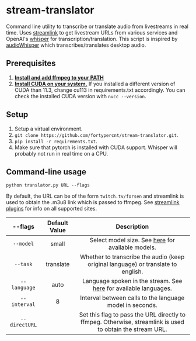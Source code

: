 # stream-translator
Command line utility to transcribe or translate audio from livestreams in real time. Uses [streamlink](https://github.com/streamlink/streamlink) to 
get livestream URLs from various services and OpenAI's [whisper](https://github.com/openai/whisper) for transcription/translation.
This script is inspired by [audioWhisper](https://github.com/Awexander/audioWhisper) which transcribes/translates desktop audio.

## Prerequisites

1. [**Install and add ffmpeg to your PATH**](https://www.thewindowsclub.com/how-to-install-ffmpeg-on-windows-10#:~:text=Click%20New%20and%20type%20the,Click%20OK%20to%20apply%20changes.)
2. [**Install CUDA on your system.**](https://developer.nvidia.com/cuda-downloads) If you installed a different version of CUDA than 11.3,
 change cu113 in requirements.txt accordingly. You can check the installed CUDA version with ```nvcc --version```.

## Setup

1. Setup a virtual environment.
2. ```git clone https://github.com/fortypercnt/stream-translator.git```.
3. ```pip install -r requirements.txt```.
4. Make sure that pytorch is installed with CUDA support. Whisper will probably not run in real time on a CPU.

## Command-line usage

```python translator.py URL --flags```

By default, the URL can be of the form ```twitch.tv/forsen``` and streamlink is used to obtain the .m3u8 link which is passed to ffmpeg.
See [streamlink plugins](https://streamlink.github.io/plugins.html) for info on all supported sites.

|      --flags          |  Default Value  |      Description                                                                                                                     |
|:---------------------:|:---------------:|:------------------------------------------------------------------------------------------------------------------------------------:|
|`--model`              | small           | Select model size. See [here](https://github.com/openai/whisper#available-models-and-languages) for available models.                                     |
|`--task`               | translate      | Whether to transcribe the audio (keep original language) or translate to english.                                                    |
|`--language`           | auto            | Language spoken in the stream. See [here](https://github.com/openai/whisper#available-models-and-languages) for available languages. |
|`--interval`           | 8               | Interval between calls to the language model in seconds.                                                                             |
|`--directURL`          |                 | Set this flag to pass the URL directly to ffmpeg. Otherwise, streamlink is used to obtain the stream URL.                            |
